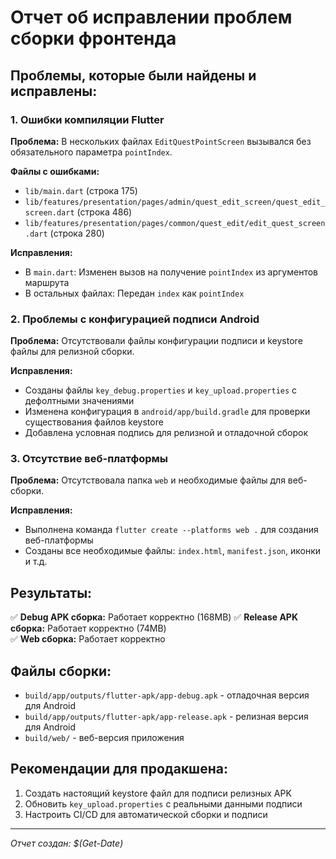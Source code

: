 # Отчет об исправлении проблем сборки фронтенда

## Проблемы, которые были найдены и исправлены:

### 1. Ошибки компиляции Flutter
**Проблема:** В нескольких файлах `EditQuestPointScreen` вызывался без обязательного параметра `pointIndex`.

**Файлы с ошибками:**
- `lib/main.dart` (строка 175)
- `lib/features/presentation/pages/admin/quest_edit_screen/quest_edit_screen.dart` (строка 486)
- `lib/features/presentation/pages/common/quest_edit/edit_quest_screen.dart` (строка 280)

**Исправления:**
- В `main.dart`: Изменен вызов на получение `pointIndex` из аргументов маршрута
- В остальных файлах: Передан `index` как `pointIndex`

### 2. Проблемы с конфигурацией подписи Android
**Проблема:** Отсутствовали файлы конфигурации подписи и keystore файлы для релизной сборки.

**Исправления:**
- Созданы файлы `key_debug.properties` и `key_upload.properties` с дефолтными значениями
- Изменена конфигурация в `android/app/build.gradle` для проверки существования файлов keystore
- Добавлена условная подпись для релизной и отладочной сборок

### 3. Отсутствие веб-платформы
**Проблема:** Отсутствовала папка `web` и необходимые файлы для веб-сборки.

**Исправления:**
- Выполнена команда `flutter create --platforms web .` для создания веб-платформы
- Созданы все необходимые файлы: `index.html`, `manifest.json`, иконки и т.д.

## Результаты:

✅ **Debug APK сборка:** Работает корректно (168MB)
✅ **Release APK сборка:** Работает корректно (74MB)  
✅ **Web сборка:** Работает корректно

## Файлы сборки:
- `build/app/outputs/flutter-apk/app-debug.apk` - отладочная версия для Android
- `build/app/outputs/flutter-apk/app-release.apk` - релизная версия для Android
- `build/web/` - веб-версия приложения

## Рекомендации для продакшена:
1. Создать настоящий keystore файл для подписи релизных APK
2. Обновить `key_upload.properties` с реальными данными подписи
3. Настроить CI/CD для автоматической сборки и подписи

---
*Отчет создан: $(Get-Date)*
